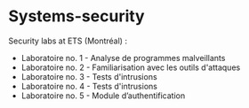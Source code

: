 # Systems-security

Security labs at ETS (Montréal) : 

* Laboratoire no. 1 - Analyse de programmes malveillants
* Laboratoire no. 2 - Familiarisation avec les outils d'attaques
* Laboratoire no. 3 - Tests d'intrusions
* Laboratoire no. 4 - Tests d'intrusions
* Laboratoire no. 5 - Module d’authentification
